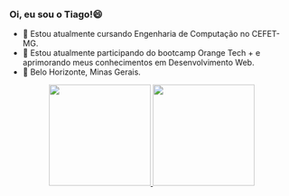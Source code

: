 ### Oi, eu sou o Tiago!😄


- 🔭 Estou atualmente cursando Engenharia de Computação no CEFET-MG.
- 🌱 Estou atualmente participando do bootcamp Orange Tech + e aprimorando meus conhecimentos em Desenvolvimento Web.
- 🎠 Belo Horizonte, Minas Gerais.

<div align="center">
  <a href="https://github.com/tiagoestevam26">
  <img height="180em" src="https://github-readme-stats.vercel.app/api?username=tiagoestevam26&show_icons=true&theme=dracula&include_all_commits=true&count_private=true"/>
  <img height="180em" src="https://github-readme-stats.vercel.app/api/top-langs/?username=tiagoestevam26&layout=compact&langs_count=7&theme=dracula"/>
</div>
